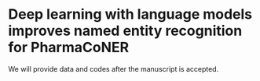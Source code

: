 # Deep learning with language models improves named entity recognition for PharmaCoNER

We will provide data and codes after the manuscript is accepted.
